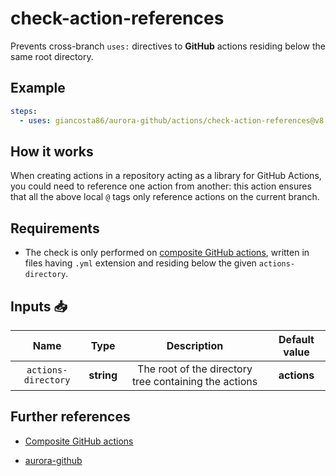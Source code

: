 # check-action-references

Prevents cross-branch `uses:` directives to **GitHub** actions residing below the same root directory.

## Example

```yaml
steps:
  - uses: giancosta86/aurora-github/actions/check-action-references@v8
```

## How it works

When creating actions in a repository acting as a library for GitHub Actions, you could need to reference one action from another: this action ensures that all the above local `@` tags only reference actions on the current branch.

## Requirements

- The check is only performed on [composite GitHub actions](https://docs.github.com/en/actions/sharing-automations/creating-actions/creating-a-composite-action), written in files having `.yml` extension and residing below the given `actions-directory`.

## Inputs 📥

|        Name         |    Type    |                      Description                      | Default value |
| :-----------------: | :--------: | :---------------------------------------------------: | :-----------: |
| `actions-directory` | **string** | The root of the directory tree containing the actions |  **actions**  |

## Further references

- [Composite GitHub actions](https://docs.github.com/en/actions/sharing-automations/creating-actions/creating-a-composite-action)

- [aurora-github](../../README.md)
